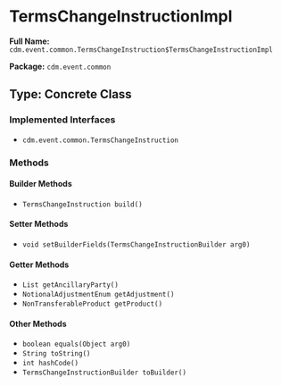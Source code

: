 # TermsChangeInstructionImpl

**Full Name:** `cdm.event.common.TermsChangeInstruction$TermsChangeInstructionImpl`

**Package:** `cdm.event.common`

## Type: Concrete Class

### Implemented Interfaces

- `cdm.event.common.TermsChangeInstruction`

### Methods

#### Builder Methods

- `TermsChangeInstruction build()`

#### Setter Methods

- `void setBuilderFields(TermsChangeInstructionBuilder arg0)`

#### Getter Methods

- `List getAncillaryParty()`
- `NotionalAdjustmentEnum getAdjustment()`
- `NonTransferableProduct getProduct()`

#### Other Methods

- `boolean equals(Object arg0)`
- `String toString()`
- `int hashCode()`
- `TermsChangeInstructionBuilder toBuilder()`

